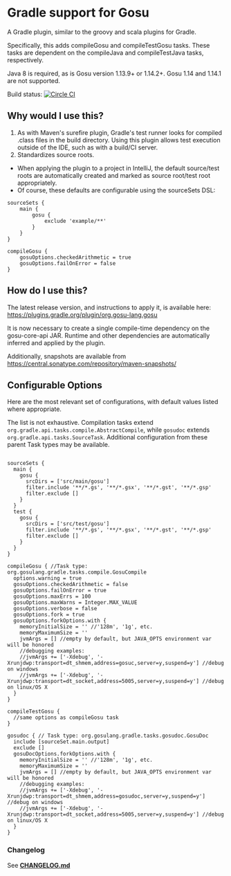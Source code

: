 # Gradle support for Gosu

A Gradle plugin, similar to the groovy and scala plugins for Gradle.

Specifically, this adds compileGosu and compileTestGosu tasks. These tasks are dependent on the compileJava and compileTestJava tasks, respectively.

Java 8 is required, as is Gosu version 1.13.9+ or 1.14.2+. Gosu 1.14 and 1.14.1 are not supported.

Build status: [![Circle CI](https://circleci.com/gh/gosu-lang/gradle-gosu-plugin/tree/main.svg?style=svg)](https://circleci.com/gh/gosu-lang/gradle-gosu-plugin/tree/main)

## Why would I use this?

1. As with Maven's surefire plugin, Gradle's test runner looks for compiled .class files in the build directory. Using this plugin allows test execution outside of the IDE, such as with a build/CI server.
2. Standardizes source roots. 
  * When applying the plugin to a project in IntelliJ, the default source/test roots are automatically created and marked as source root/test root appropriately.
  * Of course, these defaults are configurable using the sourceSets DSL:
  
```  
sourceSets {
    main {
        gosu {
            exclude 'example/**'
        }
    }
}

compileGosu {
    gosuOptions.checkedArithmetic = true
    gosuOptions.failOnError = false
}
```

## How do I use this?

The latest release version, and instructions to apply it, is available here: https://plugins.gradle.org/plugin/org.gosu-lang.gosu

It is now necessary to create a single compile-time dependency on the gosu-core-api JAR. Runtime and other dependencies are automatically inferred and applied by the plugin.

Additionally, snapshots are available from https://central.sonatype.com/repository/maven-snapshots/

## Configurable Options

Here are the most relevant set of configurations, with default values listed where appropriate.

The list is not exhaustive. 
Compilation tasks extend `org.gradle.api.tasks.compile.AbstractCompile`, 
while `gosudoc` extends `org.gradle.api.tasks.SourceTask`. 
Additional configuration from these parent Task types may be available.


```

sourceSets {
  main {
    gosu {
      srcDirs = ['src/main/gosu']
      filter.include '**/*.gs', '**/*.gsx', '**/*.gst', '**/*.gsp'
      filter.exclude []
    }  
  }
  test {
    gosu {
      srcDirs = ['src/test/gosu']
      filter.include '**/*.gs', '**/*.gsx', '**/*.gst', '**/*.gsp'
      filter.exclude []
    }  
  }
}

compileGosu { //Task type: org.gosulang.gradle.tasks.compile.GosuCompile
  options.warning = true
  gosuOptions.checkedArithmetic = false
  gosuOptions.failOnError = true
  gosuOptions.maxErrs = 100
  gosuOptions.maxWarns = Integer.MAX_VALUE
  gosuOptions.verbose = false
  gosuOptions.fork = true
  gosuOptions.forkOptions.with {
    memoryInitialSize = '' //'128m', '1g', etc.
    memoryMaximumSize = ''
    jvmArgs = [] //empty by default, but JAVA_OPTS environment var will be honored
    //debugging examples:
    //jvmArgs += ['-Xdebug', '-Xrunjdwp:transport=dt_shmem,address=gosuc,server=y,suspend=y'] //debug on windows
    //jvmArgs += ['-Xdebug', '-Xrunjdwp:transport=dt_socket,address=5005,server=y,suspend=y'] //debug on linux/OS X
  }
}

compileTestGosu {
  //same options as compileGosu task
}

gosudoc { // Task type: org.gosulang.gradle.tasks.gosudoc.GosuDoc
  include [sourceSet.main.output]
  exclude []
  gosuDocOptions.forkOptions.with {
    memoryInitialSize = '' //'128m', '1g', etc.
    memoryMaximumSize = ''
    jvmArgs = [] //empty by default, but JAVA_OPTS environment var will be honored
    //debugging examples:
    //jvmArgs += ['-Xdebug', '-Xrunjdwp:transport=dt_shmem,address=gosudoc,server=y,suspend=y'] //debug on windows
    //jvmArgs += ['-Xdebug', '-Xrunjdwp:transport=dt_socket,address=5005,server=y,suspend=y'] //debug on linux/OS X
  }
}
```

### Changelog

See **[CHANGELOG.md](https://github.com/gosu-lang/gradle-gosu-plugin/blob/main/CHANGELOG.md)**

